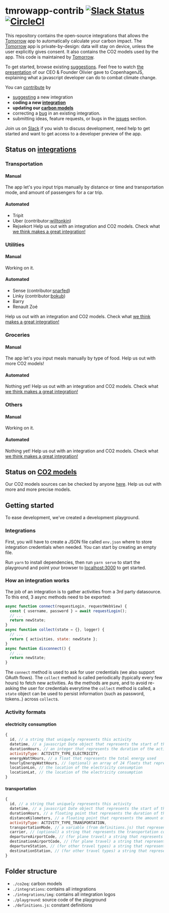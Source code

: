 # tmrowapp-contrib [![Slack Status](http://slack.tmrow.com/badge.svg)](http://slack.tmrow.com) [![CircleCI](https://circleci.com/gh/tmrowco/tmrowapp-contrib.svg?style=shield)](https://circleci.com/gh/tmrowco/tmrowapp-contrib)

This repository contains the open-source integrations that allows the [Tomorrow](https://www.tmrow.com) app to automatically calculate your carbon impact. The [Tomorrow](https://www.tmrow.com) app is private-by-design: data will stay on device, unless the user explicitly gives consent.
It also contains the CO2 models used by the app.
This code is maintained by [Tomorrow](https://www.tmrow.com).

To get started, browse existing [suggestions](https://github.com/tmrowco/tmrowapp-contrib/issues). Feel free to watch [the presentation](https://www.youtube.com/watch?v=keOPXD-ojWY) of our CEO & Founder Olivier gave to CopenhagenJS, explaining what a javascript developer can do to combat climate change.

You can [contribute](#contribute) by
- [suggesting](https://github.com/tmrowco/tmrowapp-contrib/issues/new) a new integration
- **coding a new [integration](https://github.com/tmrowco/tmrowapp-contrib/tree/master/integrations)**
- **updating our [carbon models](https://github.com/tmrowco/tmrowapp-contrib/tree/master/co2eq)**
- correcting a [bug](https://github.com/tmrowco/tmrowapp-contrib/issues) in an existing integration.
- submitting ideas, feature requests, or bugs in the [issues](https://github.com/tmrowco/tmrowapp-contrib/issues/new) section.

Join us on [Slack](https://slack.tmrow.com) if you wish to discuss development, need help to get started and want to get access to a developer preview of the app.

## Status on [integrations](https://github.com/tmrowco/tmrowapp-contrib/tree/master/integrations)

### Transportation

#### Manual
The app let's you input trips manually by distance or time and transportation mode, and amount of passengers for a car trip.

#### Automated
- Tripit
- Uber (contributor:[willtonkin](https://github.com/willtonkin))
- Rejsekort
Help us out with an integration and CO2 models. Check what [we think makes a great integration!](https://tmrow.slite.com/api/s/note/8LLSWazeBZZyS4BEQiLTnJ/What-makes-a-great-integration-for-Tomorrow)

### Utilities

#### Manual
Working on it.

#### Automated
- Sense (contributor:[snarfed](https://github.com/snarfed))
- Linky (contributor:[bokub](https://github.com/bokub))
- Barry
- Renault Zoé

Help us out with an integration and CO2 models. Check what [we think makes a great integration!](https://tmrow.slite.com/api/s/note/8LLSWazeBZZyS4BEQiLTnJ/What-makes-a-great-integration-for-Tomorrow)

### Groceries
#### Manual
The app let's you input meals manually by type of food. Help us out with more CO2 models!

#### Automated
Nothing yet! Help us out with an integration and CO2 models. Check what [we think makes a great integration!](https://tmrow.slite.com/api/s/note/8LLSWazeBZZyS4BEQiLTnJ/What-makes-a-great-integration-for-Tomorrow)

### Others
#### Manual
Working on it.

#### Automated
Nothing yet! Help us out with an integration and CO2 models. Check what [we think makes a great integration!](https://tmrow.slite.com/api/s/note/8LLSWazeBZZyS4BEQiLTnJ/What-makes-a-great-integration-for-Tomorrow)

## Status on [CO2 models](https://github.com/tmrowco/tmrowapp-contrib/tree/master/integrations)

Our CO2 models sources can be checked by anyone [here](https://github.com/tmrowco/tmrowapp-contrib/tree/master/integrations). Help us out with more and more precise models.

## Getting started
To ease development, we've created a development playground.

### Integrations
First, you will have to create a JSON file called `env.json` where to store integration credentials when needed.
You can start by creating an empty file.

Run `yarn` to install dependencies, then run `yarn serve` to start the playground and point your browser to [localhost:3000](http://localhost:3000) to get started.

### How an integration works
The job of an integration is to gather activities from a 3rd party datasource.
To this end, 3 async methods need to be exported:

```javascript
async function connect(requestLogin, requestWebView) {
  const { username, password } = await requestLogin();
  // ...
  return newState;
}
async function collect(state = {}, logger) {
  // ...
  return { activities, state: newState };
}
async function disconnect() {
  // ...
  return newState;
}
```

The `connect` method is used to ask for user credentials (we also support OAuth flows).
The `collect` method is called periodically (typically every few hours) to fetch new activities.
As the methods are pure, and to avoid re-asking the user for credentials everytime the `collect` method is called, a `state` object can be used to persist information (such as password, tokens..) across `collect`s.

### Activity formats
#### electricity consumption
```javascript
{
  id, // a string that uniquely represents this activity
  datetime, // a javascript Date object that represents the start of the activity
  durationHours, // an integer that represents the duration of the activity
  activityType: ACTIVITY_TYPE_ELECTRICITY,
  energyWattHours, // a float that represents the total energy used
  hourlyEnergyWattHours, // (optional) an array of 24 floats that represent the hourly metering values
  locationLon, // the location of the electricity consumption
  locationLat, // the location of the electricity consumption
}
```
#### transportation
```javascript
{
  id, // a string that uniquely represents this activity
  datetime, // a javascript Date object that represents the start of the activity
  durationHours, // a floating point that represents the duration of the activity in decimal hours
  distanceKilometers, // a floating point that represents the amount of kilometers traveled
  activityType: ACTIVITY_TYPE_TRANSPORTATION,
  transportationMode, // a variable (from definitions.js) that represents the transportation mode
  carrier, // (optional) a string that represents the transportation company
  departureAirportCode, // (for plane travel) a string that represents the departure airport, IATA code
  destinationAirportCode, // (for plane travel) a string that represents the final destination airport, IATA code
  departureStation, // (for other travel types) a string that represents the original starting point
  destinationStation, // (for other travel types) a string that represents the final destination
}
```

## Folder structure
- `./co2eq`: carbon models
- `./integrations`: contains all integrations
- `./integrations/img`: contains all integration logos
- `./playground`: source code of the playground
- `./definitions.js`: constant definitions
